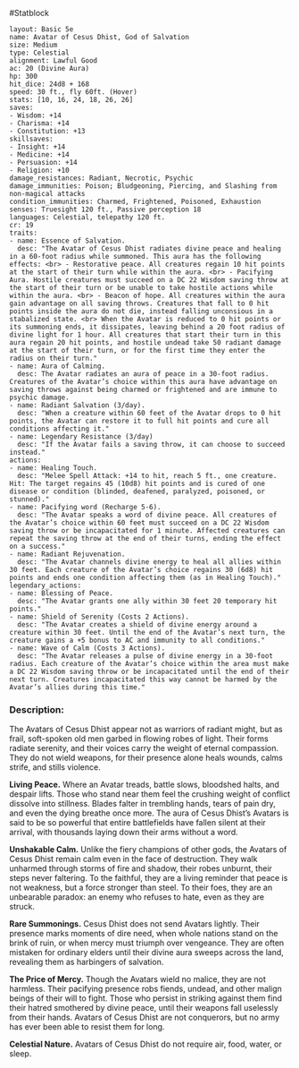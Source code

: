 #Statblock 
```statblock 
layout: Basic 5e 
name: Avatar of Cesus Dhist, God of Salvation
size: Medium
type: Celestial
alignment: Lawful Good
ac: 20 (Divine Aura)
hp: 300
hit_dice: 24d8 + 168
speed: 30 ft., fly 60ft. (Hover)
stats: [10, 16, 24, 18, 26, 26]
saves: 
- Wisdom: +14
- Charisma: +14 
- Constitution: +13
skillsaves: 
- Insight: +14
- Medicine: +14
- Persuasion: +14
- Religion: +10 
damage_resistances: Radiant, Necrotic, Psychic
damage_immunities: Poison; Bludgeoning, Piercing, and Slashing from non-magical attacks
condition_immunities: Charmed, Frightened, Poisoned, Exhaustion
senses: Truesight 120 ft., Passive perception 18
languages: Celestial, telepathy 120 ft.
cr: 19
traits: 
- name: Essence of Salvation.
  desc: "The Avatar of Cesus Dhist radiates divine peace and healing in a 60-foot radius while summoned. This aura has the following effects: <br> - Restorative peace. All creatures regain 10 hit points at the start of their turn while within the aura. <br> - Pacifying Aura. Hostile creatures must succeed on a DC 22 Wisdom saving throw at the start of their turn or be unable to take hostile actions while within the aura. <br> - Beacon of hope. All creatures within the aura gain advantage on all saving throws. Creatures that fall to 0 hit points inside the aura do not die, instead falling unconsious in a stabalized state. <br> When the Avatar is reduced to 0 hit points or its summoning ends, it dissipates, leaving behind a 20 foot radius of divine light for 1 hour. All creatures that start their turn in this aura regain 20 hit points, and hostile undead take 50 radiant damage at the start of their turn, or for the first time they enter the radius on their turn."
- name: Aura of Calming.
  desc: The Avatar radiates an aura of peace in a 30-foot radius. Creatures of the Avatar’s choice within this aura have advantage on saving throws against being charmed or frightened and are immune to psychic damage.
- name: Radiant Salvation (3/day).
  desc: "When a creature within 60 feet of the Avatar drops to 0 hit points, the Avatar can restore it to full hit points and cure all conditions affecting it."
- name: Legendary Resistance (3/day)
  desc: "If the Avatar fails a saving throw, it can choose to succeed instead."
actions: 
- name: Healing Touch.
  desc: "Melee Spell Attack: +14 to hit, reach 5 ft., one creature. Hit: The target regains 45 (10d8) hit points and is cured of one disease or condition (blinded, deafened, paralyzed, poisoned, or stunned)."
- name: Pacifying word (Recharge 5-6).
  desc: "The Avatar speaks a word of divine peace. All creatures of the Avatar’s choice within 60 feet must succeed on a DC 22 Wisdom saving throw or be incapacitated for 1 minute. Affected creatures can repeat the saving throw at the end of their turns, ending the effect on a success."
- name: Radiant Rejuvenation.
  desc: "The Avatar channels divine energy to heal all allies within 30 feet. Each creature of the Avatar’s choice regains 30 (6d8) hit points and ends one condition affecting them (as in Healing Touch)."
legendary_actions: 
- name: Blessing of Peace.
  desc: "The Avatar grants one ally within 30 feet 20 temporary hit points."
- name: Shield of Serenity (Costs 2 Actions).
  desc: "The Avatar creates a shield of divine energy around a creature within 30 feet. Until the end of the Avatar’s next turn, the creature gains a +5 bonus to AC and immunity to all conditions."
- name: Wave of Calm (Costs 3 Actions).
  desc: "The Avatar releases a pulse of divine energy in a 30-foot radius. Each creature of the Avatar’s choice within the area must make a DC 22 Wisdom saving throw or be incapacitated until the end of their next turn. Creatures incapacitated this way cannot be harmed by the Avatar’s allies during this time."
```

### Description:
The Avatars of Cesus Dhist appear not as warriors of radiant might, but as frail, soft-spoken old men garbed in flowing robes of light. Their forms radiate serenity, and their voices carry the weight of eternal compassion. They do not wield weapons, for their presence alone heals wounds, calms strife, and stills violence.

**Living Peace.** Where an Avatar treads, battle slows, bloodshed halts, and despair lifts. Those who stand near them feel the crushing weight of conflict dissolve into stillness. Blades falter in trembling hands, tears of pain dry, and even the dying breathe once more. The aura of Cesus Dhist’s Avatars is said to be so powerful that entire battlefields have fallen silent at their arrival, with thousands laying down their arms without a word.

**Unshakable Calm.** Unlike the fiery champions of other gods, the Avatars of Cesus Dhist remain calm even in the face of destruction. They walk unharmed through storms of fire and shadow, their robes unburnt, their steps never faltering. To the faithful, they are a living reminder that peace is not weakness, but a force stronger than steel. To their foes, they are an unbearable paradox: an enemy who refuses to hate, even as they are struck.

**Rare Summonings.** Cesus Dhist does not send Avatars lightly. Their presence marks moments of dire need, when whole nations stand on the brink of ruin, or when mercy must triumph over vengeance. They are often mistaken for ordinary elders until their divine aura sweeps across the land, revealing them as harbingers of salvation.

**The Price of Mercy.** Though the Avatars wield no malice, they are not harmless. Their pacifying presence robs fiends, undead, and other malign beings of their will to fight. Those who persist in striking against them find their hatred smothered by divine peace, until their weapons fall uselessly from their hands. Avatars of Cesus Dhist are not conquerors, but no army has ever been able to resist them for long.

**Celestial Nature.** Avatars of Cesus Dhist do not require air, food, water, or sleep.